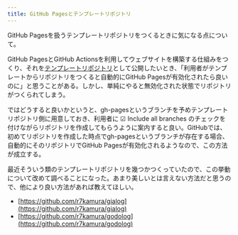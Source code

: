 ```yaml
---
title: GitHub Pagesとテンプレートリポジトリ
---
```

GitHub Pagesを扱うテンプレートリポジトリをつくるときに気になる点について。

GitHub PagesとGitHub Actionsを利用してウェブサイトを構築する仕組みをつくり、それを[テンプレートリポジトリ](https://docs.github.com/en/repositories/creating-and-managing-repositories/creating-a-repository-from-a-template)として公開したいとき、「利用者がテンプレートからリポジトリをつくると自動的にGitHub Pagesが有効化されたら良いのに」と思うことがある。しかし、単純にやると無効化された状態でリポジトリがつくられてしまう。

ではどうすると良いかというと、gh-pagesというブランチを予めテンプレートリポジトリ側に用意しておき、利用者に ☑ Include all branches のチェックを付けながらリポジトリを作成してもらうように案内すると良い。GitHubでは、初めてリポジトリを作成した時点でgh-pagesというブランチが存在する場合、自動的にそのリポジトリでGitHub Pagesが有効化されるようなので、この方法が成立する。

最近そういう類のテンプレートリポジトリを幾つかつくっていたので、この挙動について改めて調べることになった。あまり美しいとは言えない方法だと思うので、他により良い方法があれば教えてほしい。

*   [https://github.com/r7kamura/gialog](https://github.com/r7kamura/gialog)
*   [https://github.com/r7kamura/godolog](https://github.com/r7kamura/godolog)

